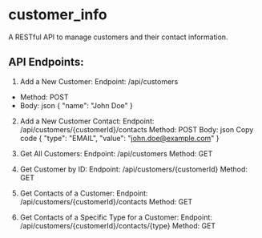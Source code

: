 # customer_info

A RESTful API to manage customers and their contact information.

## API Endpoints:

1. Add a New Customer:
Endpoint: /api/customers
- Method: POST
- Body: 
  json
  {
    "name": "John Doe"
  }

2. Add a New Customer Contact:
Endpoint: /api/customers/{customerId}/contacts
Method: POST
Body:
json
Copy code
{
  "type": "EMAIL",
  "value": "john.doe@example.com"
}

3. Get All Customers:
Endpoint: /api/customers
Method: GET

4. Get Customer by ID:
Endpoint: /api/customers/{customerId}
Method: GET

5. Get Contacts of a Customer:
Endpoint: /api/customers/{customerId}/contacts
Method: GET

6. Get Contacts of a Specific Type for a Customer:
Endpoint: /api/customers/{customerId}/contacts/{type}
Method: GET
